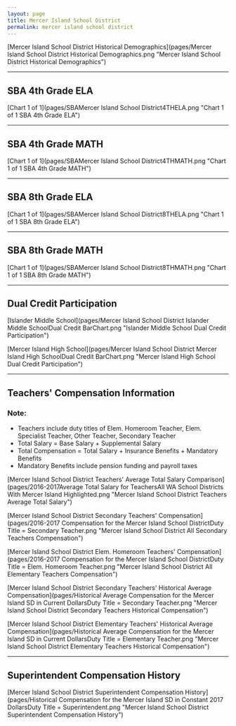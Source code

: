 ```yaml
---
layout: page
title: Mercer Island School District
permalink: mercer island school district
---
```



[Mercer Island School District Historical Demographics](pages/Mercer Island School District Historical Demographics.png "Mercer Island School District Historical Demographics")

___

## SBA 4th Grade ELA

[Chart 1 of 1](pages/SBAMercer Island School District4THELA.png "Chart 1 of 1 SBA 4th Grade ELA")


___

## SBA 4th Grade MATH

[Chart 1 of 1](pages/SBAMercer Island School District4THMATH.png "Chart 1 of 1 SBA 4th Grade MATH")


___

## SBA 8th Grade ELA

[Chart 1 of 1](pages/SBAMercer Island School District8THELA.png "Chart 1 of 1 SBA 8th Grade ELA")


___

## SBA 8th Grade MATH

[Chart 1 of 1](pages/SBAMercer Island School District8THMATH.png "Chart 1 of 1 SBA 8th Grade MATH")


___

## Dual Credit Participation

[Islander Middle School](pages/Mercer Island School District Islander Middle SchoolDual Credit BarChart.png "Islander Middle School Dual Credit Participation")

[Mercer Island High School](pages/Mercer Island School District Mercer Island High SchoolDual Credit BarChart.png "Mercer Island High School Dual Credit Participation")


___

## Teachers' Compensation Information
### Note:
- Teachers include duty titles of Elem. Homeroom Teacher, Elem. Specialist Teacher, Other Teacher, Secondary Teacher
- Total Salary = Base Salary + Supplemental Salary
- Total Compensation = Total Salary + Insurance Benefits + Mandatory Benefits
- Mandatory Benefits include pension funding and payroll taxes

[Mercer Island School District Teachers' Average Total Salary Comparison](pages/2016-2017Average Total Salary for TeachersAll WA School Districts With Mercer Island Highlighted.png "Mercer Island School District Teachers Average Total Salary")

[Mercer Island School District Secondary Teachers' Compensation](pages/2016-2017 Compensation for the Mercer Island School DistrictDuty Title = Secondary Teacher.png "Mercer Island School District All Secondary Teachers Compensation")

[Mercer Island School District Elem. Homeroom Teachers' Compensation](pages/2016-2017 Compensation for the Mercer Island School DistrictDuty Title = Elem. Homeroom Teacher.png "Mercer Island School District All Elementary Teachers Compensation")

[Mercer Island School District Secondary Teachers' Historical Average Compensation](pages/Historical Average Compensation for the Mercer Island SD in Current DollarsDuty Title = Secondary Teacher.png "Mercer Island School District Secondary Teachers Historical Compensation")

[Mercer Island School District Elementary Teachers' Historical Average Compensation](pages/Historical Average Compensation for the Mercer Island SD in Current DollarsDuty Title = Elementary Teacher.png "Mercer Island School District Elementary Teachers Historical Compensation")


___

## Superintendent Compensation History

[Mercer Island School District Superintendent Compensation History](pages/Historical Compensation for the Mercer Island SD in Constant 2017 DollarsDuty Title = Superintendent.png "Mercer Island School District Superintendent Compensation History")

